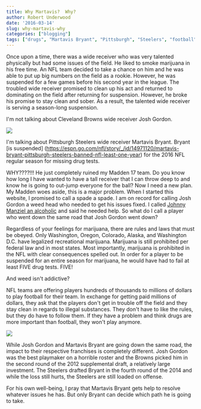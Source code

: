 ```yaml
---
title: Why Martavis?  Why?
author: Robert Underwood
date: '2016-03-14'
slug: why-martavis-why
categories: ["blogging"]
tags: ["drugs", "Martavis Bryant", "Pittsburgh", "Steelers", "football"]
---
```


Once upon a time, there was a wide receiver who was very talented physically but had some issues of the field.  He liked to smoke marijuana in his free time.  An NFL team decided to take a chance on him and he was able to put up big numbers on the field as a rookie.  However, he was suspended for a few games before his second year in the league.  The troubled wide receiver promised to clean up his act and returned to dominating on the field after returning for suspension.  However, he broke his promise to stay clean and sober.  As a result, the talented wide receiver is serving a season-long suspension.

I'm not talking about Cleveland Browns wide receiver Josh Gordon.

![](/img/martavis.jpg)

I'm talking about Pittsburgh Steelers wide receiver Martavis Bryant.  Bryant [is suspended] (https://espn.go.com/nfl/story/_/id/14971120/martavis-bryant-pittsburgh-steelers-banned-nfl-least-one-year) for the 2016 NFL regular season for missing drug tests.

WHY????!!!  He just completely ruined my Madden 17 team.  Do you know how long I have wanted to have a tall receiver that I can throw deep to and know he is going to out-jump everyone for the ball?  Now I need a new plan.
My Madden woes aside, this is a major problem.  When I started this website, I promised to call a spade a spade.  I am on record for calling Josh Gordon a weed head who needed to get his issues fixed.  I called [Johnny Manziel an alcoholic](/post/the-obligatory-johnny-football-post) and said he needed help.   So what do I call a player who went down the same road that Josh Gordon went down?

Regardless of your feelings for marijuana, there are rules and laws that must be obeyed.  Only Washington, Oregon, Colorado, Alaska, and Washington D.C. have legalized recreational marijuana.  Marijuana is still prohibited per federal law and in most states.  Most importantly, marijuana is prohibited in the NFL with clear consequences spelled out.  In order for a player to be suspended for an entire season for marijuana, he would have had to fail at least FIVE drug tests.  FIVE!

And weed isn't addictive?

NFL teams are offering players hundreds of thousands to millions of dollars to play football for their team.  In exchange for getting paid millions of dollars, they ask that the players don't get in trouble off the field and they stay clean in regards to illegal substances.  They don't have to like the rules, but they do have to follow them.   If they have a problem and think drugs are more important than football, they won't play anymore.

![](/img/da_rules.jpg)

While Josh Gordon and Martavis Bryant are going down the same road, the impact to their respective franchises is completely different.  Josh Gordon was the best playmaker on a horrible roster and the Browns picked him in the second round of the 2012 supplemental draft, a relatively large investment.  The Steelers drafted Bryant in the fourth round of the 2014 and while the loss still hurts, the Steelers are still loaded on offense.

For his own well-being, I pray that Martavis Bryant gets help to resolve whatever issues he has.  But only Bryant can decide which path he is going to take.
